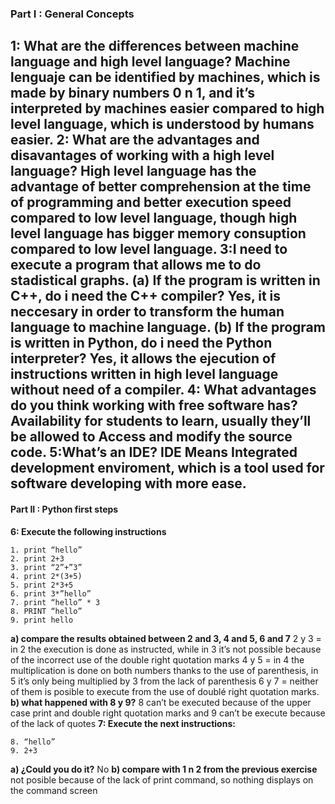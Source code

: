 ### Part I : General Concepts
**1: What are the differences between machine language and high level language?**
Machine lenguaje can be identified by machines, which is made by binary numbers 0 n 1, and it’s interpreted by machines easier compared to high level language, which is understood by humans easier.
**2: What are the advantages and disavantages of working with a high level language?**
High level language has the advantage of better comprehension at the time of programming and better execution speed compared to low level language, though high level language has bigger memory consuption compared to low level language.
**3:I need to execute a program that allows me to do stadistical graphs.**
**(a) If the program is written in C++, do i need the C++ compiler?**
Yes, it is neccesary in order to transform the human language to machine language.
**(b) If the program is written in Python, do i need the Python interpreter?
Yes, it allows the ejecution of instructions written in high level language without need of a compiler.**
**4: What advantages do you think working with free software has?**
Availability for students to learn, usually they’ll be allowed to Access and modify the source code.
**5:What’s an IDE?**
 IDE Means Integrated development enviroment, which is a tool used for software developing with more ease.
 ---
#### Part II : Python first steps
**6: Execute the following instructions**
``` 
1. print “hello”
2. print 2+3
3. print “2”+”3”
4. print 2*(3+5)
5. print 2*3+5 
6. print 3*”hello” 
7. print “hello” * 3 
8. PRINT “hello”
9. print hello
```
**a) compare the results obtained between 2 and 3, 4 and 5,  6 and 7**
2 y 3 = in 2 the execution is done as instructed, while in 3 it’s not possible because of the incorrect use of the double right quotation marks
4 y 5 = in 4 the multiplication is done on both numbers thanks to the use of parenthesis, in 5 it’s only being multiplied by 3 from the lack of parenthesis
6 y 7 = neither of them is posible to execute from the use of doublé right quotation marks.
**b) what happened with 8 y 9?**
8 can’t be executed because of the upper case print and double right quotation marks and 9 can’t be execute because of the lack of quotes
**7: Execute the next instructions:**
```
8. “hello” 
9. 2+3
```
**a) ¿Could you do it?**
No
 **b) compare with 1 n 2 from the previous  exercise**
not posible because of the lack of print command, so nothing displays on the command screen
